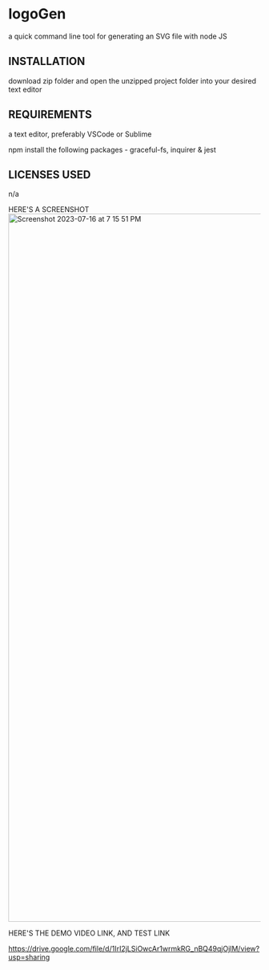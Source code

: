 # logoGen
a quick command line tool for generating an SVG file with node JS


INSTALLATION
------------
download zip folder and open the unzipped project folder into your desired text editor 


REQUIREMENTS
------------
a text editor, preferably VSCode or Sublime

npm install the following packages - graceful-fs, inquirer & jest 


LICENSES USED
-------------
n/a


HERE'S A SCREENSHOT 
<img width="1411" alt="Screenshot 2023-07-16 at 7 15 51 PM" src="https://github.com/TannerRhines/logoGen/assets/129781576/95204e75-8d74-4903-988c-05a91f40ed01">


HERE'S THE DEMO VIDEO LINK, AND TEST LINK

https://drive.google.com/file/d/1IrI2jLSiOwcAr1wrmkRG_nBQ49qjOjlM/view?usp=sharing
